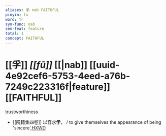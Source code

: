 ```yaml
---
aliases: 孚 nab FAITHFUL
pinyin: fū
word: 孚
syn-func: nab
sem-feat: feature
total: 1
concept: FAITHFUL 
---
```

# [[孚]] *[[fū]]*  [[|nab]] [[uuid-4e92cef6-5753-4eed-a76b-7249c223316f|feature]] [[FAITHFUL]]
trustworthiness
 - [[阮籍集四卷]] 以容求**孚**， / to give themselves the appearance of being 'sincere',[HXWD](https://hxwd.org/textview.html?location=CH2b1558_CHANT_003-39a.54)